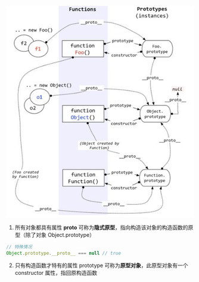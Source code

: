 ![prototype](/static/images/prototype.jpg)

1. 所有对象都具有属性 __proto__ 可称为**隐式原型**，指向构造该对象的构造函数的原型（除了对象 Object.prototype）
```javascript
// 特殊情况
Object.prototype.__proto__ === null // true
```

2. 只有构造函数才特有的属性 prototype 可称为**原型对象**，此原型对象有一个 constructor 属性，指回原构造函数
